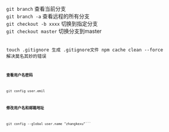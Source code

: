 <code>git branch</code> 查看当前分支 <br>
<code>git branch -a</code> 查看远程的所有分支 <br>
<code>git checkout -b xxxx</code> 切换到指定分支 <br>
<code>git checkout master</code> 切换分支到master  <br>
<br>
<code>
touch .gitignore 生成 .gitignore文件
npm cache clean --force 解决莫名其妙的错误
<code/>


**查看用户名密码**
```git config user.name
git config user.emil
```
**修改用户名和邮箱地址**
```git config --global user.email "zhangkexu@yunquna.com"
git config --global user.name "zhangkexu"```

